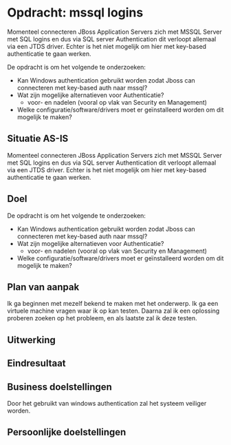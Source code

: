 # Opdracht: mssql logins

Momenteel connecteren JBoss Application Servers zich met MSSQL Server met SQL logins en dus via SQL server Authentication dit verloopt allemaal via een JTDS driver.  Echter is het niet mogelijk om hier met key-based authenticatie te gaan werken.

De opdracht is om het volgende te onderzoeken:

- Kan Windows authentication gebruikt worden zodat Jboss can connecteren met key-based auth naar mssql?
- Wat zijn mogelijke alternatieven voor Authenticatie?
  - voor- en nadelen (vooral op vlak van Security en Management)
- Welke configuratie/software/drivers moet er geïnstalleerd worden om dit mogelijk te maken?

## Situatie AS-IS

Momenteel connecteren JBoss Application Servers zich met MSSQL Server met SQL logins en dus via SQL server Authentication dit verloopt allemaal via een JTDS driver.  Echter is het niet mogelijk om hier met key-based authenticatie te gaan werken.

## Doel

De opdracht is om het volgende te onderzoeken:

- Kan Windows authentication gebruikt worden zodat Jboss can connecteren met key-based auth naar mssql?
- Wat zijn mogelijke alternatieven voor Authenticatie?
  - voor- en nadelen (vooral op vlak van Security en Management)
- Welke configuratie/software/drivers moet er geïnstalleerd worden om dit mogelijk te maken?

## Plan van aanpak

Ik ga beginnen met mezelf bekend te maken met het onderwerp. Ik ga een virtuele machine vragen waar ik op kan testen. Daarna zal ik een oplossing proberen zoeken op het probleem, en als laatste zal ik deze testen.

## Uitwerking

## Eindresultaat

## Business doelstellingen

Door het gebruikt van windows authentication zal het systeem veiliger worden.

## Persoonlijke doelstellingen

